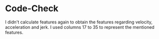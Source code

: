 # Code-Check
I didn't calculate features again to obtain the features regarding velocity, acceleration and jerk.
I used columns 17 to 35 to represent the mentioned features.
